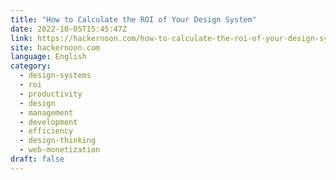 ```yaml
---
title: "How to Calculate the ROI of Your Design System"
date: 2022-10-05T15:45:47Z
link: https://hackernoon.com/how-to-calculate-the-roi-of-your-design-system?source=rss&utm_medium=RSS&utm_source=news.12bit.vn
site: hackernoon.com
language: English
category:
  - design-systems
  - roi
  - productivity
  - design
  - management
  - development
  - efficiency
  - design-thinking
  - web-monetization
draft: false
---
```

